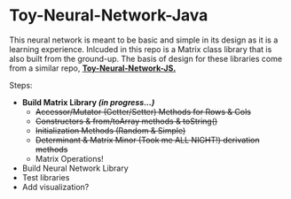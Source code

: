 # Toy-Neural-Network-Java

<p>This neural network is meant to be basic and simple in its design as it is a learning experience. Inlcuded in this repo is a Matrix class library that is also built from the ground-up. The basis of design for these libraries come from a similar repo, <b><a href="https://github.com/BaileyPelletier/Toy-Neural-Network-JS">Toy-Neural-Network-JS.</a></b></p> 

<div>
  Steps:
  <ul>
    <li><b>Build Matrix Library    <i>(in progress...)</i></b>
      <ul>
        <li><del>Accessor/Mutator (Getter/Setter) Methods for Rows & Cols</del></li>
        <li><del>Constructors & from/toArray methods & toString()</del></li>
        <li><del>Initialization Methods (Random & Simple)</del></li>
        <li><del>Determinant & Matrix Minor (Took me ALL NIGHT!) derivation methods </del></li>
        <li>Matrix Operations!</li>
      </ul>
    </li>
    <li>Build Neural Network Library</li>
    <li>Test libraries</li>
    <li>Add visualization?</li>
  </ul>
</div>
